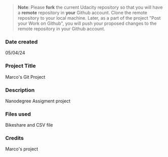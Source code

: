 >**Note**: Please **fork** the current Udacity repository so that you will have a **remote** repository in **your** Github account. Clone the remote repository to your local machine. Later, as a part of the project "Post your Work on Github", you will push your proposed changes to the remote repository in your Github account.

### Date created
05/04/24

### Project Title
Marco's Git Project

### Description
Nanodegree Assigment project

### Files used
Bikeshare and CSV file

### Credits
Marco's project
